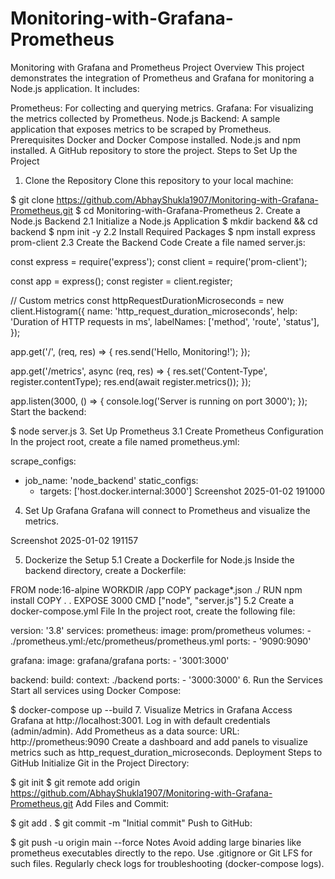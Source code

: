 # Monitoring-with-Grafana-Prometheus
Monitoring with Grafana and Prometheus
Project Overview
This project demonstrates the integration of Prometheus and Grafana for monitoring a Node.js application. It includes:

Prometheus: For collecting and querying metrics.
Grafana: For visualizing the metrics collected by Prometheus.
Node.js Backend: A sample application that exposes metrics to be scraped by Prometheus.
Prerequisites
Docker and Docker Compose installed.
Node.js and npm installed.
A GitHub repository to store the project.
Steps to Set Up the Project
1. Clone the Repository
Clone this repository to your local machine:

$ git clone https://github.com/AbhayShukla1907/Monitoring-with-Grafana-Prometheus.git
$ cd Monitoring-with-Grafana-Prometheus
2. Create a Node.js Backend
2.1 Initialize a Node.js Application
$ mkdir backend && cd backend
$ npm init -y
2.2 Install Required Packages
$ npm install express prom-client
2.3 Create the Backend Code
Create a file named server.js:

const express = require('express');
const client = require('prom-client');

const app = express();
const register = client.register;

// Custom metrics
const httpRequestDurationMicroseconds = new client.Histogram({
  name: 'http_request_duration_microseconds',
  help: 'Duration of HTTP requests in ms',
  labelNames: ['method', 'route', 'status'],
});

app.get('/', (req, res) => {
  res.send('Hello, Monitoring!');
});

app.get('/metrics', async (req, res) => {
  res.set('Content-Type', register.contentType);
  res.end(await register.metrics());
});

app.listen(3000, () => {
  console.log('Server is running on port 3000');
});
Start the backend:

$ node server.js
3. Set Up Prometheus
3.1 Create Prometheus Configuration
In the project root, create a file named prometheus.yml:

scrape_configs:
  - job_name: 'node_backend'
    static_configs:
      - targets: ['host.docker.internal:3000']
Screenshot 2025-01-02 191000

4. Set Up Grafana
Grafana will connect to Prometheus and visualize the metrics.

Screenshot 2025-01-02 191157

5. Dockerize the Setup
5.1 Create a Dockerfile for Node.js
Inside the backend directory, create a Dockerfile:

FROM node:16-alpine
WORKDIR /app
COPY package*.json ./
RUN npm install
COPY . .
EXPOSE 3000
CMD ["node", "server.js"]
5.2 Create a docker-compose.yml File
In the project root, create the following file:

version: '3.8'
services:
  prometheus:
    image: prom/prometheus
    volumes:
      - ./prometheus.yml:/etc/prometheus/prometheus.yml
    ports:
      - '9090:9090'

  grafana:
    image: grafana/grafana
    ports:
      - '3001:3000'

  backend:
    build:
      context: ./backend
    ports:
      - '3000:3000'
6. Run the Services
Start all services using Docker Compose:

$ docker-compose up --build
7. Visualize Metrics in Grafana
Access Grafana at http://localhost:3001.
Log in with default credentials (admin/admin).
Add Prometheus as a data source:
URL: http://prometheus:9090
Create a dashboard and add panels to visualize metrics such as http_request_duration_microseconds.
Deployment Steps to GitHub
Initialize Git in the Project Directory:

$ git init
$ git remote add origin https://github.com/AbhayShukla1907/Monitoring-with-Grafana-Prometheus.git
Add Files and Commit:

$ git add .
$ git commit -m "Initial commit"
Push to GitHub:

$ git push -u origin main --force
Notes
Avoid adding large binaries like prometheus executables directly to the repo. Use .gitignore or Git LFS for such files.
Regularly check logs for troubleshooting (docker-compose logs).
